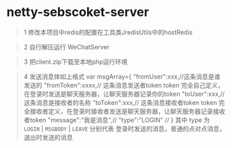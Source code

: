 # netty-sebscoket-server

>1
 修改本项目中redis的配置在工具类JredisUtils中的hostRedis
 
>2
 自行解压运行  WeChatServer 
 
>3
 把client.zip下载至本地php运行环境
 
>4
 发送消息体如上格式
 var msgArray={
      "fromUser":xxx,//这条消息是谁发送的
			"fromToken":xxxx,// 这条消息发送者token token 完全自己定义，在登录时发送是聊天服务器，让聊天服务器记录你的token
			"toUser":xxx,// 这条消息是接收者的名称
			"toToken":xxx,// 这条消息接收者token token 完全接收者定义，在登录时接收者发送是聊天服务器，让聊天服务器记录接收者token
			"message":"我是消息",//
			"type":"LOGIN" //
		}
  其中 type 为 `LOGIN` | `MSGBODY` | `LEAVE` 分别代表 登录时发送的消息，普通的点对点消息，退出时发送的消息
